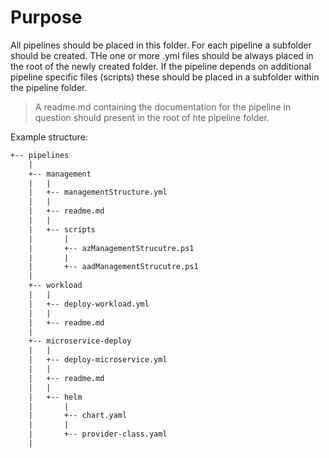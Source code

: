 # Purpose

All pipelines should be placed in this folder. For each pipeline a subfolder should be created. THe one or more .yml files should be always placed in the root of the newly created folder.
If the pipeline depends on additional pipeline specific files (scripts) these should be placed in a subfolder within the pipeline folder.

> A readme.md containing the documentation for the pipeline in question should present in the root of hte pipeline folder.

Example structure:

```html
+-- pipelines
    |
    +-- management
    |   |
    |   +-- managementStructure.yml
    |   |
    |   +-- readme.md
    |   |
    |   +-- scripts
    |       |
    |       +-- azManagementStrucutre.ps1
    |       |
    |       +-- aadManagementStrucutre.ps1
    |
    +-- workload
    |   |
    |   +-- deploy-workload.yml
    |   |
    |   +-- readme.md
    |
    +-- microservice-deploy
    |   |
    |   +-- deploy-microservice.yml
    |   |
    |   +-- readme.md
    |   |
    |   +-- helm
    |       |
    |       +-- chart.yaml
    |       |
    |       +-- provider-class.yaml
    |
```
